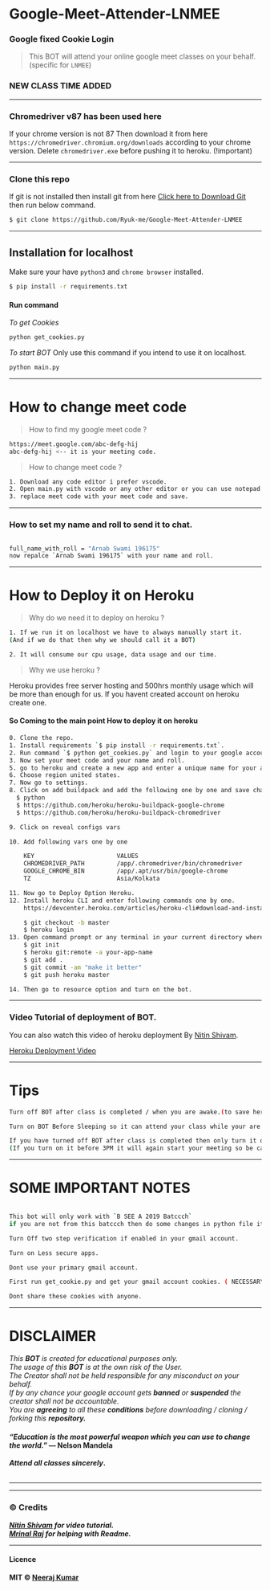 # Google-Meet-Attender-LNMEE

### Google fixed Cookie Login
> This BOT will attend your online google meet classes on your behalf.(specific for `LNMEE`)

### NEW CLASS TIME ADDED
---

### Chromedriver v87 has been used here 
If your chrome version is not 87
Then download it from here `https://chromedriver.chromium.org/downloads` according to your chrome version.
Delete `chromedriver.exe` before pushing it to heroku. (!important)

---

### Clone this repo
If git is not installed then install git from here [Click here to Download Git](https://git-scm.com/downloads) then run below command.

```sh
$ git clone https://github.com/Ryuk-me/Google-Meet-Attender-LNMEE

```
---

## Installation for localhost
Make sure your have `python3` and `chrome browser` installed.</br>
```sh
$ pip install -r requirements.txt
```
#### Run command
<i>To get Cookies</i>
```sh
python get_cookies.py
```

<i> To start BOT</i> Only use this command if you intend to use it on localhost.
```sh
python main.py
```


---

# How to change meet code

> How to find my google meet code ?
```sh
https://meet.google.com/abc-defg-hij
abc-defg-hij <-- it is your meeting code.
```
> How to change meet code ?

```sh
1. Download any code editor i prefer vscode.
2. Open main.py with vscode or any other editor or you can use notepad.
3. replace meet code with your meet code and save.
```
---
### How to set my name and roll to send it to chat.

```bash

full_name_with_roll = "Arnab Swami 196175"
now repalce `Arnab Swami 196175` with your name and roll.
```

---


# How to Deploy it on Heroku

> Why do we need it to deploy on heroku ?

```sh
1. If we run it on localhost we have to always manually start it.
(And if we do that then why we should call it a BOT)

2. It will consume our cpu usage, data usage and our time.

```
> Why we use heroku ?

Heroku provides free server hosting and 500hrs monthly usage which will be more than enough for us.
If you havent created account on heroku create one.

#### So Coming to the main point How to deploy it on heroku

```sh
0. Clone the repo.
1. Install requirements `$ pip install -r requirements.txt`.
2. Run command `$ python get_cookies.py` and login to your google account.
3. Now set your meet code and your name and roll. 
5. go to heroku and create a new app and enter a unique name for your app.
6. Choose region united states.
7. Now go to settings.
8. Click on add buildpack and add the following one by one and save changes.
  $ python
  $ https://github.com/heroku/heroku-buildpack-google-chrome
  $ https://github.com/heroku/heroku-buildpack-chromedriver

9. Click on reveal configs vars

10. Add following vars one by one

    KEY                       VALUES
    CHROMEDRIVER_PATH         /app/.chromedriver/bin/chromedriver
    GOOGLE_CHROME_BIN         /app/.apt/usr/bin/google-chrome
    TZ                        Asia/Kolkata

11. Now go to Deploy Option Heroku.
12. Install heroku CLI and enter following commands one by one. 
    https://devcenter.heroku.com/articles/heroku-cli#download-and-install <-- Heroku CLI

    $ git checkout -b master
    $ heroku login
13. Open command prompt or any terminal in your current directory where all files are located.
    $ git init
    $ heroku git:remote -a your-app-name
    $ git add .
    $ git commit -am "make it better"
    $ git push heroku master

14. Then go to resource option and turn on the bot.

```

---

### Video Tutorial of deployment of BOT.

You can also watch this video of heroku deployment By [Nitin Shivam](https://github.com/nitinshivam).

[Heroku Deployment Video](https://youtu.be/ahccu29B9GI)

---

# Tips
```sh
Turn off BOT after class is completed / when you are awake.(to save heroku dyno hours).

Turn on BOT Before Sleeping so it can attend your class while your are asleep.

If you have turned off BOT after class is completed then only turn it on after 3PM.
(If you turn on it before 3PM it will again start your meeting so be careful.) 
```
---

# SOME IMPORTANT NOTES

```sh

This bot will only work with `B SEE A 2019 Batccch`
if you are not from this batccch then do some changes in python file it should work for you as well.

Turn Off two step verification if enabled in your gmail account.

Turn on Less secure apps.

Dont use your primary gmail account.

First run get_cookie.py and get your gmail account cookies. ( NECESSARY i repeat it is NECESSARY )

Dont share these cookies with anyone.

```
---

# DISCLAIMER

<i>This <strong>BOT</strong> is created for educational purposes only.</br></i>
<i>The usage of this <strong>BOT</strong> is at the own risk of the User.</br></i>
<i>The Creator shall not be held responsible for any  misconduct on your behalf.</br></i>
<i>If by any chance your google account gets <strong>banned</strong> or <strong>suspended</strong> the creator shall not be accountable.</br></i>
<i>You are <strong>agreeing</strong> to all these <strong>conditions</strong> before downloading / cloning / forking this <strong>repository<strong>.</i>

#### <i>“Education is the most powerful weapon which you can use to change the world.”</i><strong> ― Nelson Mandela</strong></br>
<i> Attend all classes <strong>sincerely</i>.</br></br>

---
---

### © Credits
<i><strong>[Nitin Shivam](https://github.com/nitinshivam)</strong> for video tutorial.</i></br>
<i><strong>[Mrinal Raj](https://www.instagram.com/mrinal_raj15)</strong> for helping with Readme.</i></br>

---

#### Licence

MIT © [Neeraj Kumar](https://github.com/Ryuk-me)

